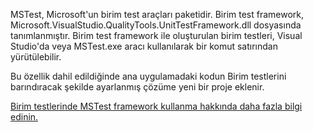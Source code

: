 ﻿MSTest, Microsoft'un birim test araçları paketidir. Birim test framework, Microsoft.VisualStudio.QualityTools.UnitTestFramework.dll dosyasında tanımlanmıştır. Birim test framework ile oluşturulan birim testleri, Visual Studio'da veya MSTest.exe aracı kullanılarak bir komut satırından yürütülebilir.

Bu özellik dahil edildiğinde ana uygulamadaki kodun Birim testlerini barındıracak şekilde ayarlanmış çözüme yeni bir proje eklenir.

[Birim testlerinde MSTest framework kullanma hakkında daha fazla bilgi edinin.](https://docs.microsoft.com/en-us/visualstudio/test/using-microsoft-visualstudio-testtools-unittesting-members-in-unit-tests?view=vs-2017)
